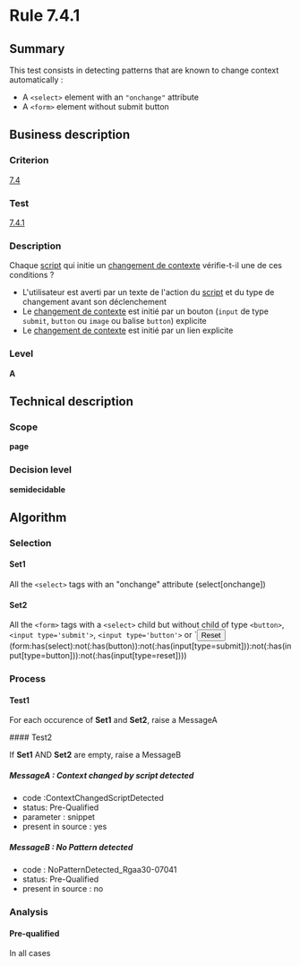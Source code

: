 # Rule 7.4.1

## Summary

This test consists in detecting patterns that are known to change context automatically : 

- A `<select>` element with an `"onchange"` attribute
- A `<form>` element without submit button

## Business description

### Criterion

[7.4](http://references.modernisation.gouv.fr/referentiel-technique-0#crit-7-4)

### Test

[7.4.1](http://references.modernisation.gouv.fr/referentiel-technique-0#test-7-4-1)

### Description

Chaque <a href="http://references.modernisation.gouv.fr/referentiel-technique-0#script">script</a> qui initie un <a href="http://references.modernisation.gouv.fr/referentiel-technique-0#changement-de-contexte">changement de contexte</a> v&eacute;rifie-t-il une de ces conditions ? 
 
 *  L'utilisateur est averti par un texte de l'action du <a href="http://references.modernisation.gouv.fr/referentiel-technique-0#script">script</a> et du type de changement avant son d&eacute;clenchement 
 *  Le <a href="http://references.modernisation.gouv.fr/referentiel-technique-0#changement-de-contexte">changement de contexte</a> est initi&eacute; par un bouton (`input` de type `submit`, `button` ou `image` ou balise `button`) explicite 
 *  Le <a href="http://references.modernisation.gouv.fr/referentiel-technique-0#changement-de-contexte">changement de contexte</a> est initi&eacute; par un lien explicite 

### Level

**A**

## Technical description

### Scope

**page**

### Decision level

**semidecidable**

## Algorithm

### Selection

#### Set1

All the `<select>` tags with an "onchange" attribute (select[onchange])

#### Set2

All the `<form>` tags with a `<select>` child but without child of type
`<button>`, `<input type='submit'>`, `<input type='button'>` or `<input
type='reset'> (form:has(select):not(:has(button)):not(:has(input[type=submit])):not(:has(input[type=button])):not(:has(input[type=reset])))

### Process

#### Test1

For each occurence of **Set1** and **Set2**, raise a MessageA

#### Test2

If **Set1** AND **Set2** are empty, raise a MessageB

##### MessageA : Context changed by script detected

-   code :ContextChangedScriptDetected
-   status: Pre-Qualified
-   parameter : snippet
-   present in source : yes

##### MessageB : No Pattern detected

-   code : NoPatternDetected_Rgaa30-07041
-   status: Pre-Qualified
-   present in source : no

### Analysis

#### Pre-qualified

In all cases
